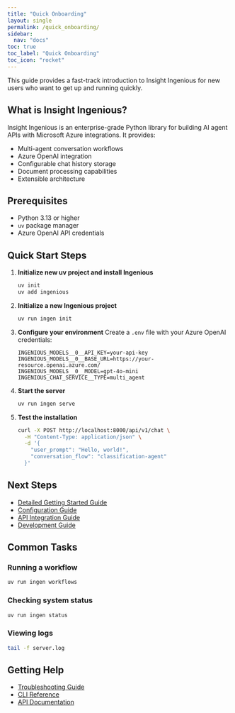 ```yaml
---
title: "Quick Onboarding"
layout: single
permalink: /quick_onboarding/
sidebar:
  nav: "docs"
toc: true
toc_label: "Quick Onboarding"
toc_icon: "rocket"
---
```


This guide provides a fast-track introduction to Insight Ingenious for new users who want to get up and running quickly.

## What is Insight Ingenious?

Insight Ingenious is an enterprise-grade Python library for building AI agent APIs with Microsoft Azure integrations. It provides:

- Multi-agent conversation workflows
- Azure OpenAI integration
- Configurable chat history storage
- Document processing capabilities
- Extensible architecture

## Prerequisites

- Python 3.13 or higher
- `uv` package manager
- Azure OpenAI API credentials

## Quick Start Steps

1. **Initialize new uv project and install Ingenious**
   ```bash
   uv init
   uv add ingenious
   ```

2. **Initialize a new Ingenious project**
   ```bash
   uv run ingen init
   ```

3. **Configure your environment**
   Create a `.env` file with your Azure OpenAI credentials:
   ```env
   INGENIOUS_MODELS__0__API_KEY=your-api-key
   INGENIOUS_MODELS__0__BASE_URL=https://your-resource.openai.azure.com/
   INGENIOUS_MODELS__0__MODEL=gpt-4o-mini
   INGENIOUS_CHAT_SERVICE__TYPE=multi_agent
   ```

4. **Start the server**
   ```bash
   uv run ingen serve
   ```

5. **Test the installation**
   ```bash
   curl -X POST http://localhost:8000/api/v1/chat \
     -H "Content-Type: application/json" \
     -d '{
       "user_prompt": "Hello, world!",
       "conversation_flow": "classification-agent"
     }'
   ```

## Next Steps

- [Detailed Getting Started Guide](../getting-started/README.md)
- [Configuration Guide](../getting-started/configuration.md)
- [API Integration Guide](../guides/api-integration.md)
- [Development Guide](../development/README.md)

## Common Tasks

### Running a workflow
```bash
uv run ingen workflows
```

### Checking system status
```bash
uv run ingen status
```

### Viewing logs
```bash
tail -f server.log
```

## Getting Help

- [Troubleshooting Guide](../troubleshooting/README.md)
- [CLI Reference](../CLI_REFERENCE.md)
- [API Documentation](../api/README.md)
